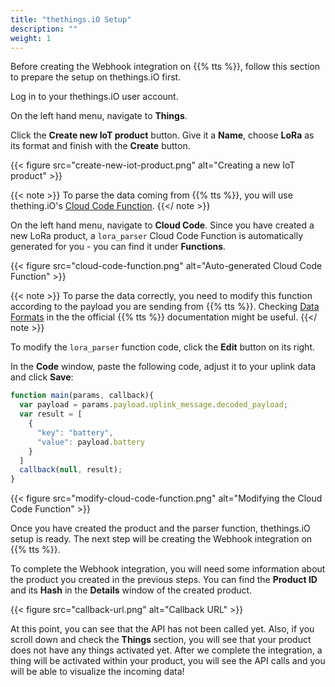 ```yaml
---
title: "thethings.iO Setup"
description: ""
weight: 1
---
```


Before creating the Webhook integration on {{% tts %}}, follow this section to prepare the setup on thethings.iO first.

<!--more-->

Log in to your thethings.iO user account.

On the left hand menu, navigate to **Things**.

Click the **Create new IoT product** button. Give it a **Name**, choose **LoRa** as its format and finish with the **Create** button.

{{< figure src="create-new-iot-product.png" alt="Creating a new IoT product" >}}

{{< note >}} To parse the data coming from {{% tts %}}, you will use thething.iO's [Cloud Code Function](https://developers.thethings.io/docs/cloud-code-functions). {{</ note >}}

On the left hand menu, navigate to **Cloud Code**. Since you have created a new LoRa product, a `lora_parser` Cloud Code Function is automatically generated for you - you can find it under **Functions**.

{{< figure src="cloud-code-function.png" alt="Auto-generated Cloud Code Function" >}}

{{< note >}} To parse the data correctly, you need to modify this function according to the payload you are sending from {{% tts %}}. Checking [Data Formats](https://www.thethingsindustries.com/docs/reference/data-formats/) in the the official {{% tts %}} documentation might be useful. {{</ note >}}

To modify the `lora_parser` function code, click the **Edit** button on its right. 

In the **Code** window, paste the following code, adjust it to your uplink data and click **Save**:

```js
function main(params, callback){
  var payload = params.payload.uplink_message.decoded_payload;
  var result = [
    {
      "key": "battery",
      "value": payload.battery
    }
  ]
  callback(null, result); 
}
```

{{< figure src="modify-cloud-code-function.png" alt="Modifying the Cloud Code Function" >}}

Once you have created the product and the parser function, thethings.iO setup is ready. The next step will be creating the Webhook integration on {{% tts %}}. 

To complete the Webhook integration, you will need some information about the product you created in the previous steps. You can find the **Product ID** and its **Hash** in the **Details** window of the created product.

{{< figure src="callback-url.png" alt="Callback URL" >}}

At this point, you can see that the API has not been called yet. Also, if you scroll down and check the **Things** section, you will see that your product does not have any things activated yet. After we complete the integration, a thing will be activated within your product, you will see the API calls and you will be able to visualize the incoming data!
